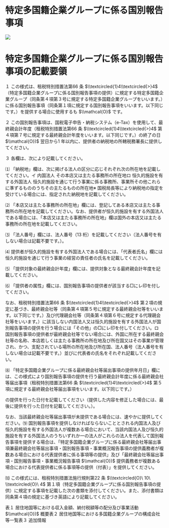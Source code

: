 # 特定多国籍企業グループに係る国別報告事項

![](https://www.nta.go.jp/tmp/46d52451-99d9-4065-80a3-d14478247e9c/images/1691f85146e034e276309c06784eed606291872e5a2c36c315fd2410bb6110b3.jpg)

# 特定多国籍企業グループに係る国別報告事項の記載要領

１ この様式は、租税特別措置法第66 条 $\\textcircled{1}4\\textcircled{>}4$ （特定多国籍企業グループに係る国別報告事項の提供）に規定する特定多国籍企業グループ（同条第４項第３号に規定する特定多国籍企業グループをいいます。）に係る国別報告事項（同条第１項に規定する国別報告事項をいいます。以下同じです。）を提供する場合に使用するも $\\mathcal{O}$ です。

２ この国別報告事項は、国税電子申告・納税システム（e-Tax）を使用して、最終親会計年度（租税特別措置法第66 条 $\\textcircled{1}4\\textcircled{>}4$ 第４項第７号に規定する最終親会計年度をいいます。以下同じです。）の終了の日 $\\mathcal{O})$ 翌日から1 年以内に、提供者の納税地の所轄税務署長に提供してください。

３ 各欄は、次により記載してください。

⑴ 「納税地」欄は、次に掲げる法人の区分に応じそれぞれ次の所在地を記載してください。イ 内国法人 その本店又は主たる事務所の所在地ロ 恒久的施設を有する外国法人 恒久的施設を通じて行う事業に係る事務所、事業所その他これらに準ずるもののうちその主たるものの所在地※ 国税局長等により納税地の指定を受けている場合には、指定された納税地を記載してください。

⑵ 「本店又は主たる事務所の所在地」欄には、登記してある本店又は主たる事務所の所在地を記載してください。なお、提供者が恒久的施設を有する外国法人である場合には、「本店又は主たる事務所の所在地」欄は国外の本店又は主たる事務所の所在地を記載してください。

⑶ 「法人番号」欄には、法人番号（13 桁）を記載してください（法人番号を有しない場合は記載不要です。）。

⑷ 提供者が恒久的施設を有する外国法人である場合には、「代表者氏名」欄には恒久的施設を通じて行う事業の経営の責任者の氏名を記載してください。

⑸ 「提供対象の最終親会計年度」欄には、提供対象となる最終親会計年度を記載してください。

⑹ 「提供者の属性」欄には、国別報告事項の提供者が該当する□にレ印を付してください。

なお、租税特別措置法第66 条 $\\textcircled{1}4\\textcircled{>}4$ 第２項の規定に基づき、最終親会社等（同条第４項第５号に規定する最終親会社等をいいます。以下同じです。）及び代理親会社等（同条第４項第６号に規定する代理親会社等をいいます。）に該当しない内国法人又は恒久的施設を有する外国法人が国別報告事項の提供を行う場合には「その他」の□にレ印を付してください。ロ 国別報告事項の提供者が最終親会社等でない場合には、外国に所在する最終親会社等の名称、本店若しくは主たる事務所の所在地及び所在国又はその事業が管理され、かつ、支配されている場所の所在地及び所在国、法人番号（法人番号を有しない場合は記載不要です。）並びに代表者の氏名をそれぞれ記載してください。

⑻ 「特定多国籍企業グループに係る最終親会社等届出事項の提供年月日」欄には、この様式により国別報告事項の提供を行う最終親会計年度に係る最終親会社等届出事項（租税特別措置法第66 条 $\\textcircled{1}4\\textcircled{>}4$ 第５項に規定する最終親会社等届出事項をいいます。以下同じです。）

の提供を行った日付を記載してください（提供した内容を修正した場合には、最後に提供を行った日付を記載してください。）。

なお、当該最終親会社等届出事項が未提供である場合には、速やかに提供してください。⑼ 国別報告事項を提供しなければならないこととされる内国法人及び恒久的施設を有する外国法人が複数ある場合において、当該内国法人及び恒久的施設を有する外国法人のうちいずれか一の法人がこれらの法人を代表して国別報告事項を提供する場合は、「特定多国籍企業グループに係る最終親会社等届出事項兼最終親会社等届出事項・国別報告事項・事業概況報告事項の提供義務者が複数ある場合における代表提供者に係る事項等の提供」及び「最終親会社等届出事項・国別報告事項・事業概況報告事項 $\\mathcal{O})$ 提供義務者が複数ある場合における代表提供者に係る事項等の提供（付表）」を提供してください。

⑽ この様式には、租税特別措置法施行規則第22 条 $\\textcircled{O}\ 10\ \\textcircled{O}\ 4$ 第１項（特定多国籍企業グループに係る国別報告事項の提供）に規定する事項を記載した次の書類を添付してください。また、添付書類は同条第４項の規定に基づき英語により記載してください。

表１ 居住地国等における収入金額、納付税額等の配分及び事業活動 $\\mathcal{O})$ 概要表２ 居住地国等における多国籍企業グループの構成会社等一覧表３ 追加情報